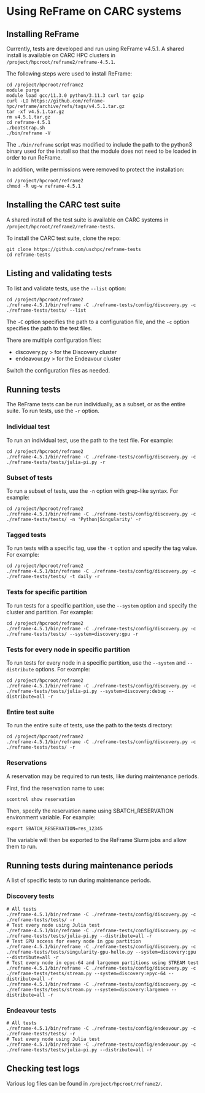 # Using ReFrame on CARC systems

## Installing ReFrame

Currently, tests are developed and run using ReFrame v4.5.1. A shared install is available on CARC HPC clusters in `/project/hpcroot/reframe2/reframe-4.5.1`.

The following steps were used to install ReFrame:

```
cd /project/hpcroot/reframe2
module purge
module load gcc/11.3.0 python/3.11.3 curl tar gzip
curl -LO https://github.com/reframe-hpc/reframe/archive/refs/tags/v4.5.1.tar.gz
tar -xf v4.5.1.tar.gz
rm v4.5.1.tar.gz
cd reframe-4.5.1
./bootstrap.sh
./bin/reframe -V
```

The `./bin/reframe` script was modified to include the path to the python3 binary used for the install so that the module does not need to be loaded in order to run ReFrame.

In addition, write permissions were removed to protect the installation:

```
cd /project/hpcroot/reframe2
chmod -R ug-w reframe-4.5.1
```

## Installing the CARC test suite

A shared install of the test suite is available on CARC systems in `/project/hpcroot/reframe2/reframe-tests`.

To install the CARC test suite, clone the repo:

```
git clone https://github.com/uschpc/reframe-tests
cd reframe-tests
```

## Listing and validating tests

To list and validate tests, use the `--list` option:

```
cd /project/hpcroot/reframe2
./reframe-4.5.1/bin/reframe -C ./reframe-tests/config/discovery.py -c ./reframe-tests/tests/ --list
```

The `-C` option specifies the path to a configuration file, and the `-c` option specifies the path to the test files.

There are multiple configuration files:

- discovery.py > for the Discovery cluster
- endeavour.py > for the Endeavour cluster

Switch the configuration files as needed.

## Running tests

The ReFrame tests can be run individually, as a subset, or as the entire suite. To run tests, use the `-r` option.

### Individual test

To run an individual test, use the path to the test file. For example:

```
cd /project/hpcroot/reframe2
./reframe-4.5.1/bin/reframe -C ./reframe-tests/config/discovery.py -c ./reframe-tests/tests/julia-pi.py -r
```

### Subset of tests

To run a subset of tests, use the `-n` option with grep-like syntax. For example:

```
cd /project/hpcroot/reframe2
./reframe-4.5.1/bin/reframe -C ./reframe-tests/config/discovery.py -c ./reframe-tests/tests/ -n 'Python|Singularity' -r
```

### Tagged tests

To run tests with a specific tag, use the `-t` option and specify the tag value. For example:

```
cd /project/hpcroot/reframe2
./reframe-4.5.1/bin/reframe -C ./reframe-tests/config/discovery.py -c ./reframe-tests/tests/ -t daily -r
```

### Tests for specific partition

To run tests for a specific partition, use the `--system` option and specify the cluster and partition. For example:

```
cd /project/hpcroot/reframe2
./reframe-4.5.1/bin/reframe -C ./reframe-tests/config/discovery.py -c ./reframe-tests/tests/ --system=discovery:gpu -r
```

### Tests for every node in specific partition

To run tests for every node in a specific partition, use the `--system` and `--distribute` options. For example:

```
cd /project/hpcroot/reframe2
./reframe-4.5.1/bin/reframe -C ./reframe-tests/config/discovery.py -c ./reframe-tests/tests/julia-pi.py --system=discovery:debug --distribute=all -r
```

### Entire test suite

To run the entire suite of tests, use the path to the tests directory:

```
cd /project/hpcroot/reframe2
./reframe-4.5.1/bin/reframe -C ./reframe-tests/config/discovery.py -c ./reframe-tests/tests/ -r
```

### Reservations

A reservation may be required to run tests, like during maintenance periods.

First, find the reservation name to use:

```
scontrol show reservation
```

Then, specify the reservation name using SBATCH_RESERVATION environment variable. For example:

```
export SBATCH_RESERVATION=res_12345
```

The variable will then be exported to the ReFrame Slurm jobs and allow them to run.

## Running tests during maintenance periods

A list of specific tests to run during maintenance periods.

### Discovery tests

```
# All tests
./reframe-4.5.1/bin/reframe -C ./reframe-tests/config/discovery.py -c ./reframe-tests/tests/ -r
# Test every node using Julia test
./reframe-4.5.1/bin/reframe -C ./reframe-tests/config/discovery.py -c ./reframe-tests/tests/julia-pi.py --distribute=all -r
# Test GPU access for every node in gpu partition
./reframe-4.5.1/bin/reframe -C ./reframe-tests/config/discovery.py -c ./reframe-tests/tests/singularity-gpu-hello.py --system=discovery:gpu --distribute=all -r
# Test every node in epyc-64 and largemem partitions using STREAM test
./reframe-4.5.1/bin/reframe -C ./reframe-tests/config/discovery.py -c ./reframe-tests/tests/stream.py --system=discovery:epyc-64 --distribute=all -r
./reframe-4.5.1/bin/reframe -C ./reframe-tests/config/discovery.py -c ./reframe-tests/tests/stream.py --system=discovery:largemem --distribute=all -r
```

### Endeavour tests

```
# All tests
./reframe-4.5.1/bin/reframe -C ./reframe-tests/config/endeavour.py -c ./reframe-tests/tests/ -r
# Test every node using Julia test
./reframe-4.5.1/bin/reframe -C ./reframe-tests/config/endeavour.py -c ./reframe-tests/tests/julia-pi.py --distribute=all -r
```

## Checking test logs

Various log files can be found in `/project/hpcroot/reframe2/`.
